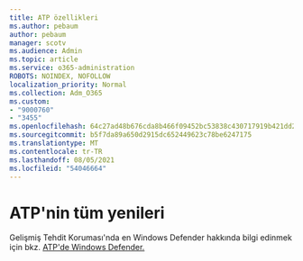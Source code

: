 ```yaml
---
title: ATP özellikleri
ms.author: pebaum
author: pebaum
manager: scotv
ms.audience: Admin
ms.topic: article
ms.service: o365-administration
ROBOTS: NOINDEX, NOFOLLOW
localization_priority: Normal
ms.collection: Adm_O365
ms.custom:
- "9000760"
- "3455"
ms.openlocfilehash: 64c27ad48b676cda8b466f09452bc53838c430717919b421dd287063aabc8c75
ms.sourcegitcommit: b5f7da89a650d2915dc652449623c78be6247175
ms.translationtype: MT
ms.contentlocale: tr-TR
ms.lasthandoff: 08/05/2021
ms.locfileid: "54046664"
---
```

# <a name="whats-new-in-atp"></a>ATP'nin tüm yenileri

Gelişmiş Tehdit Koruması'nda en Windows Defender hakkında bilgi edinmek için bkz. [ATP'de Windows Defender.](https://www.microsoft.com/security/blog/2018/11/15/whats-new-in-windows-defender-atp/)